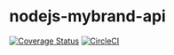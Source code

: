 # nodejs-mybrand-api
[![Coverage Status](https://coveralls.io/repos/github/masterchief-00/nodejs-mybrand-api/badge.svg?branch=ft-node-endpoints)](https://coveralls.io/github/masterchief-00/nodejs-mybrand-api?branch=ft-node-endpoints)
[![CircleCI](https://circleci.com/gh/circleci/circleci-docs.svg?style=svg)](https://circleci.com/gh/circleci/circleci-docs)
